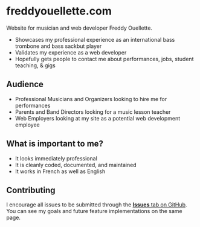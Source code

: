 # freddyouellette.com
Website for musician and web developer Freddy Ouellette.
* Showcases my professional experience as an international bass trombone and bass sackbut player
* Validates my experience as a web developer
* Hopefully gets people to contact me about performances, jobs, student teaching, & gigs

## Audience
* Professional Musicians and Organizers looking to hire me for performances
* Parents and Band Directors looking for a music lesson teacher
* Web Employers looking at my site as a potential web development employee

## What is important to me?
* It looks immediately professional
* It is cleanly coded, documented, and maintained
* It works in French as well as English

## Contributing
I encourage all issues to be submitted through the [**Issues** tab on GitHub](https://github.com/freddyouellette/freddyouellette.com/issues). You can see my goals and future feature implementations on the same page.